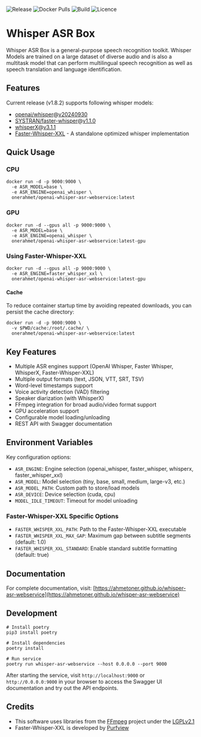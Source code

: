 ![Release](https://img.shields.io/github/v/release/ahmetoner/whisper-asr-webservice.svg)
![Docker Pulls](https://img.shields.io/docker/pulls/onerahmet/openai-whisper-asr-webservice.svg)
![Build](https://img.shields.io/github/actions/workflow/status/ahmetoner/whisper-asr-webservice/docker-publish.yml.svg)
![Licence](https://img.shields.io/github/license/ahmetoner/whisper-asr-webservice.svg)

# Whisper ASR Box

Whisper ASR Box is a general-purpose speech recognition toolkit. Whisper Models are trained on a large dataset of diverse audio and is also a multitask model that can perform multilingual speech recognition as well as speech translation and language identification.

## Features

Current release (v1.8.2) supports following whisper models:

- [openai/whisper](https://github.com/openai/whisper)@[v20240930](https://github.com/openai/whisper/releases/tag/v20240930)
- [SYSTRAN/faster-whisper](https://github.com/SYSTRAN/faster-whisper)@[v1.1.0](https://github.com/SYSTRAN/faster-whisper/releases/tag/v1.1.0)
- [whisperX](https://github.com/m-bain/whisperX)@[v3.1.1](https://github.com/m-bain/whisperX/releases/tag/v3.1.1)
- [Faster-Whisper-XXL](https://github.com/Purfview/whisper-standalone-win) - A standalone optimized whisper implementation

## Quick Usage

### CPU

```shell
docker run -d -p 9000:9000 \
  -e ASR_MODEL=base \
  -e ASR_ENGINE=openai_whisper \
  onerahmet/openai-whisper-asr-webservice:latest
```

### GPU

```shell
docker run -d --gpus all -p 9000:9000 \
  -e ASR_MODEL=base \
  -e ASR_ENGINE=openai_whisper \
  onerahmet/openai-whisper-asr-webservice:latest-gpu
```

### Using Faster-Whisper-XXL

```shell
docker run -d --gpus all -p 9000:9000 \
  -e ASR_ENGINE=faster_whisper_xxl \
  onerahmet/openai-whisper-asr-webservice:latest-gpu
```

#### Cache

To reduce container startup time by avoiding repeated downloads, you can persist the cache directory:

```shell
docker run -d -p 9000:9000 \
  -v $PWD/cache:/root/.cache/ \
  onerahmet/openai-whisper-asr-webservice:latest
```

## Key Features

- Multiple ASR engines support (OpenAI Whisper, Faster Whisper, WhisperX, Faster-Whisper-XXL)
- Multiple output formats (text, JSON, VTT, SRT, TSV)
- Word-level timestamps support
- Voice activity detection (VAD) filtering
- Speaker diarization (with WhisperX)
- FFmpeg integration for broad audio/video format support
- GPU acceleration support
- Configurable model loading/unloading
- REST API with Swagger documentation

## Environment Variables

Key configuration options:

- `ASR_ENGINE`: Engine selection (openai_whisper, faster_whisper, whisperx, faster_whisper_xxl)
- `ASR_MODEL`: Model selection (tiny, base, small, medium, large-v3, etc.)
- `ASR_MODEL_PATH`: Custom path to store/load models
- `ASR_DEVICE`: Device selection (cuda, cpu)
- `MODEL_IDLE_TIMEOUT`: Timeout for model unloading

### Faster-Whisper-XXL Specific Options

- `FASTER_WHISPER_XXL_PATH`: Path to the Faster-Whisper-XXL executable
- `FASTER_WHISPER_XXL_MAX_GAP`: Maximum gap between subtitle segments (default: 1.0)
- `FASTER_WHISPER_XXL_STANDARD`: Enable standard subtitle formatting (default: true)

## Documentation

For complete documentation, visit:
[https://ahmetoner.github.io/whisper-asr-webservice](https://ahmetoner.github.io/whisper-asr-webservice)

## Development

```shell
# Install poetry
pip3 install poetry

# Install dependencies
poetry install

# Run service
poetry run whisper-asr-webservice --host 0.0.0.0 --port 9000
```

After starting the service, visit `http://localhost:9000` or `http://0.0.0.0:9000` in your browser to access the Swagger UI documentation and try out the API endpoints.

## Credits

- This software uses libraries from the [FFmpeg](http://ffmpeg.org) project under the [LGPLv2.1](http://www.gnu.org/licenses/old-licenses/lgpl-2.1.html)
- Faster-Whisper-XXL is developed by [Purfview](https://github.com/Purfview/whisper-standalone-win)
